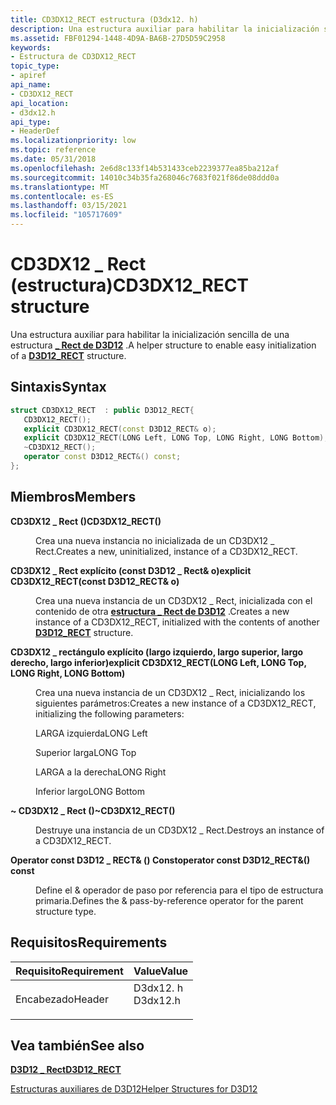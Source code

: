 ```yaml
---
title: CD3DX12_RECT estructura (D3dx12. h)
description: Una estructura auxiliar para habilitar la inicialización sencilla de una \_ estructura Rect de D3D12.
ms.assetid: FBF01294-1448-4D9A-BA6B-27D5D59C2958
keywords:
- Estructura de CD3DX12_RECT
topic_type:
- apiref
api_name:
- CD3DX12_RECT
api_location:
- d3dx12.h
api_type:
- HeaderDef
ms.localizationpriority: low
ms.topic: reference
ms.date: 05/31/2018
ms.openlocfilehash: 2e6d8c133f14b531433ceb2239377ea85ba212af
ms.sourcegitcommit: 14010c34b35fa268046c7683f021f86de08ddd0a
ms.translationtype: MT
ms.contentlocale: es-ES
ms.lasthandoff: 03/15/2021
ms.locfileid: "105717609"
---
```

# <a name="cd3dx12_rect-structure"></a><span data-ttu-id="e5c2e-104">CD3DX12 \_ Rect (estructura)</span><span class="sxs-lookup"><span data-stu-id="e5c2e-104">CD3DX12\_RECT structure</span></span>

<span data-ttu-id="e5c2e-105">Una estructura auxiliar para habilitar la inicialización sencilla de una estructura [**\_ Rect de D3D12**](d3d12-rect.md) .</span><span class="sxs-lookup"><span data-stu-id="e5c2e-105">A helper structure to enable easy initialization of a [**D3D12\_RECT**](d3d12-rect.md) structure.</span></span>

## <a name="syntax"></a><span data-ttu-id="e5c2e-106">Sintaxis</span><span class="sxs-lookup"><span data-stu-id="e5c2e-106">Syntax</span></span>


```C++
struct CD3DX12_RECT  : public D3D12_RECT{
   CD3DX12_RECT();
   explicit CD3DX12_RECT(const D3D12_RECT& o);
   explicit CD3DX12_RECT(LONG Left, LONG Top, LONG Right, LONG Bottom);
   ~CD3DX12_RECT();
   operator const D3D12_RECT&() const;
};
```



## <a name="members"></a><span data-ttu-id="e5c2e-107">Miembros</span><span class="sxs-lookup"><span data-stu-id="e5c2e-107">Members</span></span>

<dl> <dt>

<span data-ttu-id="e5c2e-108">**CD3DX12 \_ Rect ()**</span><span class="sxs-lookup"><span data-stu-id="e5c2e-108">**CD3DX12\_RECT()**</span></span>
</dt> <dd>

<span data-ttu-id="e5c2e-109">Crea una nueva instancia no inicializada de un CD3DX12 \_ Rect.</span><span class="sxs-lookup"><span data-stu-id="e5c2e-109">Creates a new, uninitialized, instance of a CD3DX12\_RECT.</span></span>

</dd> <dt>

<span data-ttu-id="e5c2e-110">**CD3DX12 \_ Rect explícito (const D3D12 \_ Rect& o)**</span><span class="sxs-lookup"><span data-stu-id="e5c2e-110">**explicit CD3DX12\_RECT(const D3D12\_RECT& o)**</span></span>
</dt> <dd>

<span data-ttu-id="e5c2e-111">Crea una nueva instancia de un CD3DX12 \_ Rect, inicializada con el contenido de otra [**estructura \_ Rect de D3D12**](d3d12-rect.md) .</span><span class="sxs-lookup"><span data-stu-id="e5c2e-111">Creates a new instance of a CD3DX12\_RECT, initialized with the contents of another [**D3D12\_RECT**](d3d12-rect.md) structure.</span></span>

</dd> <dt>

<span data-ttu-id="e5c2e-112">**CD3DX12 \_ rectángulo explícito (largo izquierdo, largo superior, largo derecho, largo inferior)**</span><span class="sxs-lookup"><span data-stu-id="e5c2e-112">**explicit CD3DX12\_RECT(LONG Left, LONG Top, LONG Right, LONG Bottom)**</span></span>
</dt> <dd>

<span data-ttu-id="e5c2e-113">Crea una nueva instancia de un CD3DX12 \_ Rect, inicializando los siguientes parámetros:</span><span class="sxs-lookup"><span data-stu-id="e5c2e-113">Creates a new instance of a CD3DX12\_RECT, initializing the following parameters:</span></span>

<span data-ttu-id="e5c2e-114">LARGA izquierda</span><span class="sxs-lookup"><span data-stu-id="e5c2e-114">LONG Left</span></span>

<span data-ttu-id="e5c2e-115">Superior larga</span><span class="sxs-lookup"><span data-stu-id="e5c2e-115">LONG Top</span></span>

<span data-ttu-id="e5c2e-116">LARGA a la derecha</span><span class="sxs-lookup"><span data-stu-id="e5c2e-116">LONG Right</span></span>

<span data-ttu-id="e5c2e-117">Inferior largo</span><span class="sxs-lookup"><span data-stu-id="e5c2e-117">LONG Bottom</span></span>

</dd> <dt>

<span data-ttu-id="e5c2e-118">**~ CD3DX12 \_ Rect ()**</span><span class="sxs-lookup"><span data-stu-id="e5c2e-118">**~CD3DX12\_RECT()**</span></span>
</dt> <dd>

<span data-ttu-id="e5c2e-119">Destruye una instancia de un CD3DX12 \_ Rect.</span><span class="sxs-lookup"><span data-stu-id="e5c2e-119">Destroys an instance of a CD3DX12\_RECT.</span></span>

</dd> <dt>

<span data-ttu-id="e5c2e-120">**Operator const D3D12 \_ RECT& () Const**</span><span class="sxs-lookup"><span data-stu-id="e5c2e-120">**operator const D3D12\_RECT&() const**</span></span>
</dt> <dd>

<span data-ttu-id="e5c2e-121">Define el & operador de paso por referencia para el tipo de estructura primaria.</span><span class="sxs-lookup"><span data-stu-id="e5c2e-121">Defines the & pass-by-reference operator for the parent structure type.</span></span>

</dd> </dl>

## <a name="requirements"></a><span data-ttu-id="e5c2e-122">Requisitos</span><span class="sxs-lookup"><span data-stu-id="e5c2e-122">Requirements</span></span>



| <span data-ttu-id="e5c2e-123">Requisito</span><span class="sxs-lookup"><span data-stu-id="e5c2e-123">Requirement</span></span> | <span data-ttu-id="e5c2e-124">Value</span><span class="sxs-lookup"><span data-stu-id="e5c2e-124">Value</span></span> |
|-------------------|-------------------------------------------------------------------------------------|
| <span data-ttu-id="e5c2e-125">Encabezado</span><span class="sxs-lookup"><span data-stu-id="e5c2e-125">Header</span></span><br/> | <dl> <span data-ttu-id="e5c2e-126"><dt>D3dx12. h</dt></span><span class="sxs-lookup"><span data-stu-id="e5c2e-126"><dt>D3dx12.h</dt></span></span> </dl> |



## <a name="see-also"></a><span data-ttu-id="e5c2e-127">Vea también</span><span class="sxs-lookup"><span data-stu-id="e5c2e-127">See also</span></span>

<dl> <dt>

[<span data-ttu-id="e5c2e-128">**D3D12 \_ Rect**</span><span class="sxs-lookup"><span data-stu-id="e5c2e-128">**D3D12\_RECT**</span></span>](d3d12-rect.md)
</dt> <dt>

[<span data-ttu-id="e5c2e-129">Estructuras auxiliares de D3D12</span><span class="sxs-lookup"><span data-stu-id="e5c2e-129">Helper Structures for D3D12</span></span>](helper-structures-for-d3d12.md)
</dt> </dl>

 

 





